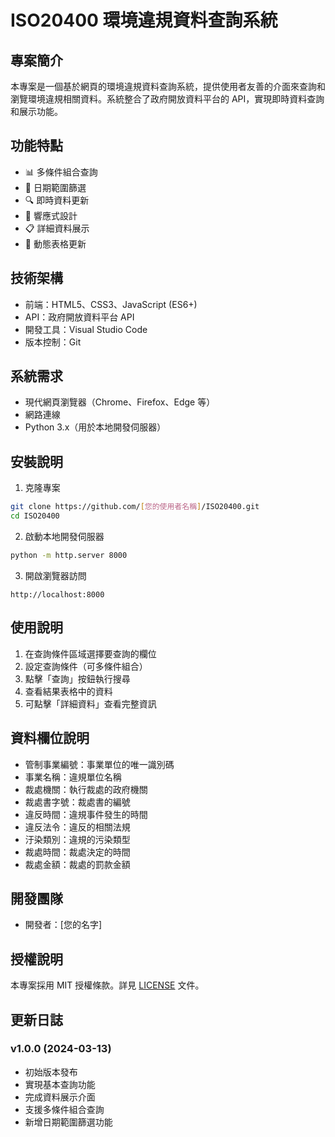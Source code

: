 # ISO20400 環境違規資料查詢系統

## 專案簡介
本專案是一個基於網頁的環境違規資料查詢系統，提供使用者友善的介面來查詢和瀏覽環境違規相關資料。系統整合了政府開放資料平台的 API，實現即時資料查詢和展示功能。

## 功能特點
- 📊 多條件組合查詢
- 📅 日期範圍篩選
- 🔍 即時資料更新
- 📱 響應式設計
- 📋 詳細資料展示
- 🔄 動態表格更新

## 技術架構
- 前端：HTML5、CSS3、JavaScript (ES6+)
- API：政府開放資料平台 API
- 開發工具：Visual Studio Code
- 版本控制：Git

## 系統需求
- 現代網頁瀏覽器（Chrome、Firefox、Edge 等）
- 網路連線
- Python 3.x（用於本地開發伺服器）

## 安裝說明
1. 克隆專案
```bash
git clone https://github.com/[您的使用者名稱]/ISO20400.git
cd ISO20400
```

2. 啟動本地開發伺服器
```bash
python -m http.server 8000
```

3. 開啟瀏覽器訪問
```
http://localhost:8000
```

## 使用說明
1. 在查詢條件區域選擇要查詢的欄位
2. 設定查詢條件（可多條件組合）
3. 點擊「查詢」按鈕執行搜尋
4. 查看結果表格中的資料
5. 可點擊「詳細資料」查看完整資訊

## 資料欄位說明
- 管制事業編號：事業單位的唯一識別碼
- 事業名稱：違規單位名稱
- 裁處機關：執行裁處的政府機關
- 裁處書字號：裁處書的編號
- 違反時間：違規事件發生的時間
- 違反法令：違反的相關法規
- 汙染類別：違規的污染類型
- 裁處時間：裁處決定的時間
- 裁處金額：裁處的罰款金額

## 開發團隊
- 開發者：[您的名字]

## 授權說明
本專案採用 MIT 授權條款。詳見 [LICENSE](LICENSE) 文件。

## 更新日誌
### v1.0.0 (2024-03-13)
- 初始版本發布
- 實現基本查詢功能
- 完成資料展示介面
- 支援多條件組合查詢
- 新增日期範圍篩選功能 